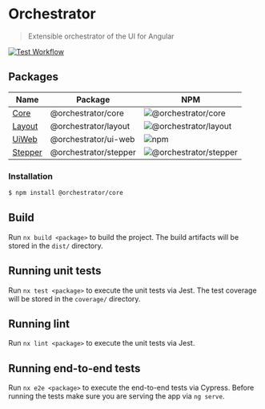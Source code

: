 # Orchestrator

> Extensible orchestrator of the UI for Angular

[![Test Workflow](https://github.com/orchestratora/orchestrator/actions/workflows/test.yml/badge.svg)](https://github.com/orchestratora/orchestrator/actions/workflows/test.yml)

## Packages

| Name                     | Package               | NPM                                                                          |
| ------------------------ | --------------------- | ---------------------------------------------------------------------------- |
| [Core](/libs/core)       | @orchestrator/core    | ![@orchestrator/core](https://img.shields.io/npm/v/@orchestrator/core)       |
| [Layout](/libs/layout)   | @orchestrator/layout  | ![@orchestrator/layout](https://img.shields.io/npm/v/@orchestrator/layout)   |
| [UiWeb](/libs/ui-web)    | @orchestrator/ui-web  | ![npm](https://img.shields.io/npm/v/@orchestrator/ui-web)                    |
| [Stepper](/libs/stepper) | @orchestrator/stepper | ![@orchestrator/stepper](https://img.shields.io/npm/v/@orchestrator/stepper) |

### Installation

```bash
$ npm install @orchestrator/core
```

## Build

Run `nx build <package>` to build the project. The build artifacts will be stored in the `dist/` directory.

## Running unit tests

Run `nx test <package>` to execute the unit tests via Jest. The test coverage will be stored in the `coverage/` directory.

## Running lint

Run `nx lint <package>` to execute the unit tests via Jest.

## Running end-to-end tests

Run `nx e2e <package>` to execute the end-to-end tests via Cypress.
Before running the tests make sure you are serving the app via `ng serve`.
